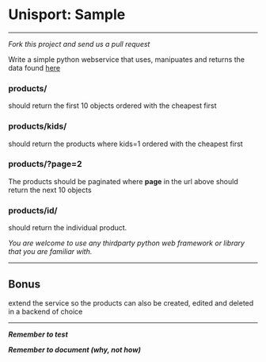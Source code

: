 # Unisport: Sample
* * * * * * * * * *
_Fork this project and send us a pull request_

Write a simple python webservice that uses, manipuates and returns the data
found [here][api]


### products/
should return the first 10 objects ordered with the cheapest first


### products/kids/
should return the products where kids=1 ordered with the cheapest first


### products/?page=2
The products should be paginated where **page** in the url above should return the next 10 objects


### products/id/
should return the individual product.



_You are welcome to use any thirdparty python web framework or library that you are familiar with._

* * * * * * * * * * * * * * * * * * * * * * * * * * * * * * * * * * * * * * * *

## Bonus
extend the service so the products can also be created, edited and deleted in a backend of choice


* * * * * * * * * * * * * * * * * * * * * * * * * * * * * * * * * * * * * * * *

**_Remember to test_**

**_Remember to document (__why__, not how)_**


[api]: https://www.unisport.dk/api/sample/ "hosted on our site"
